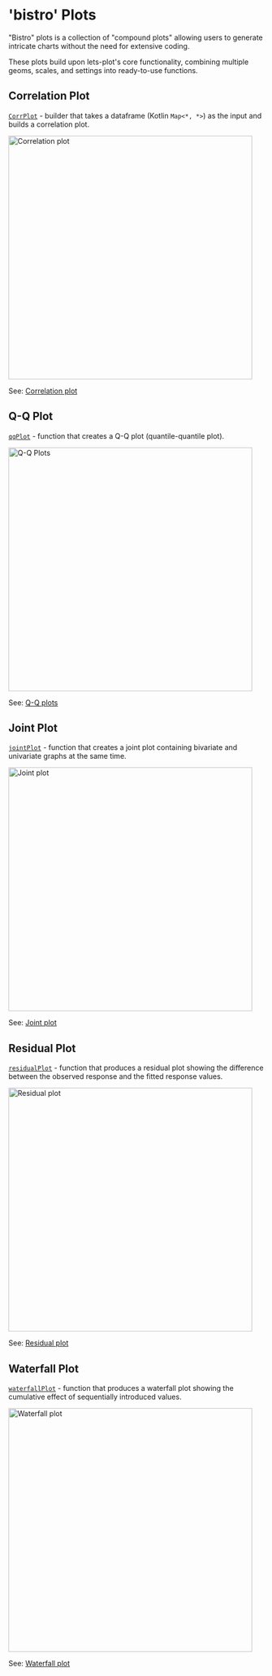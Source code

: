 # 'bistro' Plots

"Bistro" plots is a collection of "compound plots" allowing users to generate intricate charts without the need for extensive coding.

These plots build upon lets-plot's core functionality, combining multiple geoms, scales, and settings into ready-to-use functions.


## Correlation Plot

[`CorrPlot`](%api_bistro%.corr/-corr-plot/index.html) - builder that takes a dataframe (Kotlin `Map<*, *>`) as the input and builds a correlation plot.

<img src="correlation_plot.png" alt="Correlation plot" width="480"/>

See: [Correlation plot](%nb-correlation_plot%)


## Q-Q Plot

[`qqPlot`](%api_bistro%.qq/qq-plot.html) - function that creates a Q-Q plot (quantile-quantile plot).

<img src="qq_plots.png" alt="Q-Q Plots" width="480"/>

See: [Q-Q plots](%nb-qq_plots%)


## Joint Plot

[`jointPlot`](%api_bistro%.joint/joint-plot.html) - function that creates a joint plot containing bivariate and univariate graphs at the same time.

<img src="joint_plot.png" alt="Joint plot" width="480"/>

See: [Joint plot](%nb-joint_plot%)


## Residual Plot

[`residualPlot`](%api_bistro%.residual/residual-plot.html) - function that produces a residual plot showing the difference between the observed response and the fitted response values.

<img src="residual_plot.png" alt="Residual plot" width="480"/>

See: [Residual plot](%nb-residual_plot%)


## Waterfall Plot

[`waterfallPlot`](%api_bistro%.residual/waterfall-plot.html) - function that produces a waterfall plot showing the cumulative effect of sequentially introduced values.

<img src="waterfall_plot.png" alt="Waterfall plot" width="480"/>

See: [Waterfall plot](%nb-waterfall_plot%)